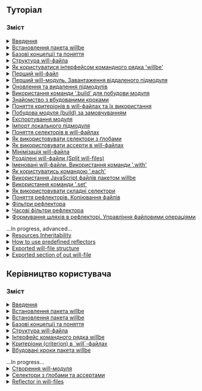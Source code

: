## <a name="tutorials"></a> Туторіал

### Зміст
<details>
  <summary><a href="Introduction.ukr.md">Введення</a></summary>
    <p>Загальна інформація про пакет willbe</p>
</details>
<details>
  <summary><a href="./Tutorials.ukr/WillbeInstalation.ukr.md">Встановлення пакета willbe</a></summary>
    <p>Показано процес встановлення пакета `willbe` на операційні системи Windows та Linux-дистрибутиви</p>
</details>
<details>
  <summary><a href="./Tutorials.ukr/Concepts.urk.md">Базові концепції та поняття</a></summary>
    <p>В туторіалі описуються основні концепції та поняття для роботи з пакетом `willbe`</p>
</details>
<details>
  <summary><a href="./Tutorials.ukr/CompositionOfWillFile.ukr.md">Структура will-файла</a></summary>
    <p>В туторіалі описано структуру секцій `will`-файлу та приведено приклади їх застосування</p>
</details>
<details>
  <summary><a href="./Tutorials.ukr/HowToUseCommandLineInterfaceOfWill.ukr.md">Як користуватися інтерфейсом командного рядка 'willbe'</a></summary>
    <p>В туторіалі описується використання командного рядка для взаємодії з пакетом `willbe`, застосування команд `.help` та `.list`</p>
</details>
<details>
  <summary><a href="./Tutorials.ukr/FirstWillFile.ukr.md">Перший will-файл</a></summary>
    <p>В туторіалі описується створення першого will-файлу та першого модуля</p>
</details>
<details>
  <summary><a href="./Tutorials.ukr/RemoteSubmodulesImporting.ukr.md">Перший will-модуль. Завантаження віддаленого підмодуля</a></summary>
    <p>В туторіалі показано як імпортувати віддалені підмодулі</p>
</details>
<details>
  <summary><a href="./Tutorials.ukr/SubmodulesAdministration.ukr.md">Оновлення та видалення підмодулів</a></summary>
    <p>В туторіалі продовжено опис підмодулів, більш детально розглянуто їх адміністрування</p>
</details>
<details>
  <summary><a href="./Tutorials.ukr/ModuleCreationByBuild.ukr.md">Використання команди '.build' для побудови модуля</a></summary>
    <p>Туторіал описує запуск окремих збірок побудови модуля в `will`-файлі</p>
</details>
<details>
  <summary><a href="./Tutorials.ukr/PredefinedSteps.ukr.md">Знайомство з вбудованими кроками</a></summary>
    <p>В туторіалі дається пояснення вбудованих кроків та приведено приклади використання</p>
</details>
<details>
  <summary><a href="./Tutorials.ukr/CriterionsInWillFile.ukr.md">Поняття критеріонів в will-файлах та їх використання</a></summary>
    <p>В туторіалі дається поняття про критеріони (criterion) та їх використання в `will`-файлах</p>
</details>
<details>
  <summary><a href="./Tutorials.ukr/DefaultCriterionInWillFile.ukr.md">Побудова модуля (build) за замовчуванням</a></summary>
    <p>В туторіалі показано як користуватись зовнішніми програмами та створено збірку, яка виконується за замовчуванням</p>
</details>
<details>
  <summary><a href="./Tutorials.ukr/ExportedWillFile.ukr.md">Експортування модуля</a></summary>
    <p>В цьому туторіалі описана процедура експортування `will`-модуля</p>
</details>
<details>
  <summary><a href="./Tutorials.ukr/LocalSubmodulesImporting.ukr.md">Імпорт локального підмодуля</a></summary>
    <p>В туторіалі показано як додати локальний підмодуль та його особливості</p>
</details>
<details>
  <summary><a href="./Tutorials.ukr/SelectorsTermInWillFile.ukr.md">Поняття селекторів в will-файлах</a></summary>
    <p>В туторіалі дається поняття селекторів та їх застосування в `will`-файлах</p>
</details>
<details>
  <summary><a href="./Tutorials.ukr/HowToUseSelectorsWithGlob.ukr.md">Як використовувати селектори з ґлобами</a></summary>
    <p>В туторіалі пояснюється застосування ґлобів в селекторах `will`-файла</p>
</details>
<details>
  <summary><a href="./Tutorials.ukr/HowToUseAsserts.ukr.md">Як використовувати ассерти в will-файлах</a></summary>
    <p>В туторіалі пояснюється як з допомогою ассертів зменшити кількість помилок в `will`-файлі</p>
</details>
<details>
  <summary><a href="./Tutorials.ukr/MinimizationOfWillFile.ukr.md">Мінімізація will-файла</a></summary>
    <p>В туторіалі показано, як мінімізувати величину `will`-файла та властивості ресурсів при використанні скороченої форми запису критеріонів</p>
</details>
<details>
  <summary><a href="./Tutorials.ukr/SplitWillFile.ukr.md">Розділені will-файли (Split will-files)</a></summary>
    <p>В туторіалі розглядається створення розділених `will`-файлів</p>
</details>
<details>
  <summary><a href="./Tutorials.ukr/NamedWillFile.ukr.md">Іменовані will-файли. Використання команди '.with'</a></summary>
    <p>В туторіалі дається поняття іменованих `will`-файлів та показано як користуватись командою `.with`</p>
</details>
<details>
  <summary><a href="./Tutorials.ukr/UsingEachCommand.ukr.md">Як користуватись командою '.each'</a></summary>
    <p>В туторіалі пояснюється призначення команди `.each` та приводиться приклад використання</p>
</details>
<details>
  <summary><a href="./Tutorials.ukr/UsingOfJSInWillbe.ukr.md">Використання JavaScript файлів пакетом willbe</a></summary>
    <p>В туторіалі показано як використовувати JavaScript-скрипти в пакеті `willbe`</p>
</details>
<details>
  <summary><a href="./Tutorials.ukr/UsingSetCommand.ukr.md">Використання команди '.set'</a></summary>
    <p>В туторіалі пояснюється призначення команди `.set` та дається приклад використання</p>
</details>
<details>
  <summary><a href="./Tutorials.ukr/HowToUseComplexSelector.ukr.md">Як використовувати складні селектори</a></summary>
    <p>В туторіалі пояснюється застосування складних селекторів при побудові модуля, приведено приклади застосування ґлобів та ассертів</p>
</details>
<details>
  <summary><a href="./Tutorials.ukr/ReflectorUsing.ukr.md">Поняття рефлекторів. Копіювання файлів</a></summary>
    <p>В туторіалі описуються рефлектори, дається приклад копіювання файлів рефлектором, пояснюється як користуватись полем `recursive`</p>
</details>
<details>
  <summary><a href="./Tutorials.ukr/ReflectorFilters.ukr.md">Фільтри рефлектора</a></summary>
    <p>В туторіалі дається поняття простих фільтрів і масок рефлектора та показано як вони застосовуються</p>
</details>
<details>
  <summary><a href="./Tutorials.ukr/ReflectorTimeFilters.ukr.md">Часові фільтри рефлектора</a></summary>
    <p>В туторіалі показано як використовуються фільтри відбору файлів по часу</p>
</details>
<details>
  <summary><a href="./Tutorials.ukr/ReflectorFSControl.ukr.md">Формування шляхів в рефлекторі. Управління файловими операціями</a></summary>
    <p>В туторіалі показано як формуються шляхи рефлекторів та як управляти кількістю файлових операцій</p>
</details>

<p></p>
...In progress, advanced...
<details>
  <summary><a href="./Tutorials.ukr/ResourceInheritability.ukr.md">Resources Inheritability</a></summary>
    <p>В туторіалі показано як використовувати наслідування ресурсами `will`-файла</p>
</details>
<details>
  <summary><a href="./Tutorials.ukr/PredefinedReflectorsUsing.ukr.md">How to use predefined reflectors</a></summary>
    <p>В туторіалі показано як використовувати вбудовані рефлектори пакета `willbe`</p>
</details>
<details>
  <summary><a href="./Tutorials.ukr/ExportedFileStructure.ukr.md">Exported will-file structure</a></summary>
    <p>В туторіалі показано особливості структури експортованого `*.out.will.`-файла та окремих ресурсів</p>
</details>
<details>
  <summary><a href="./Tutorials.ukr/ExportedSectionOfWillFile.ukr.md">Exported section of out will-file</a></summary>
    <p>В цьому туторіалі розглядається секція `exported`</p>
</details>


## <a name="manuals"></a> Керівництво користувача

### Зміст
<details>
  <summary><a href="Introduction.ukr.md">Введення</a></summary>
    <p>Загальна інформація про пакет willbe</p>
</details>
<details>
  <summary><a href="./Manuals.ukr/WillbeInstalation.ukr.md">Встановлення пакета willbe</a></summary>
    <p>Показано процес встановлення пакета `willbe` на операційні системи Windows та Linux-дистрибутиви</p>
</details>
<details>
  <summary><a href="./Manuals.ukr/WillbeInstalation.ukr.md">Встановлення пакета willbe</a></summary>
    <p>Показано процес встановлення пакета `willbe` на операційні системи Windows та Linux-дистрибутиви</p>
</details>
<details>
  <summary><a href="./Manuals.ukr/Concepts.urk.md">Базові концепції та поняття</a></summary>
    <p>В туторіалі описуються основні концепції та поняття для роботи з пакетом `willbe`</p>
</details>
<details>
  <summary><a href="./Manuals.ukr/WillFileStructure.ukr.md">Структура will-файла</a></summary>
    <p>Описується структура секцій `will`-файлу та приведено приклади їх застосування</p>
</details>
<details>
  <summary><a href="./Manuals.ukr/CommandLineInterfaceOfWill.ukr.md">Інтерфейс командного рядка willbe</a></summary>
    <p>Описані команди пакету `willbe` та їх синтаксис</p>
</details>
<details>
  <summary><a href="./Manuals.ukr/WillFileCriterions.urk.md">Критеріони (criterion) в `will`-файлах</a></summary>
    <p>В керівництві користувача визначено поняття критеріонів та приведено приклади їх використання при створенні модулів</p>
</details>
<details>
  <summary><a href="./Manuals.ukr/WillFilePredefinedSteps.ukr.md">Вбудовані кроки пакета willbe</a></summary>
    <p>Керівництво користувача по вбудованим крокам для побудови модуля</p>
</details>

<p></p>
...In progress...
<details>
  <summary><a href="./Manuals.ukr/WillFileCreation.md">Створення will-модуля</a></summary>
    <p>В керівництві описано створення will-файла та побудова модулів різного призначення</p>
    <p><a href="./Manuals.ukr/WillFileCreation.md#start">Початок роботи</a></p>
    <p><a href="./Manuals.ukr/WillFileCreation.md#basic-configuration">Базова конфігурація</a></p>
    <p><a href="./Manuals.ukr/WillFileCreation.md#submodules-importing">Робота з підмодулями</a></p>
    <p><a href="./Manuals.ukr/WillFileCreation.md#step-and-build">Використання секцій `step` i `build` при створенні модуля</a></p>
    <p><a href="./Manuals.ukr/WillFileCreation.md#module-export">Експорт модуля</a></p>
    <p><a href="./Manuals.ukr/WillFileCreation.md#named-module">Іменований підмодуль</a></p>
</details>
<details>
  <summary><a href="./Manuals.ukr/WillFileSelectors.ukr.md">Cелектори з ґлобами та ассертами</a></summary>
    <p>В керівництві користувача дається інформація про використання селекторів для побудови модуля</p>
</details>
<details>
  <summary><a href="./Manuals.ukr/WillFileReflectors.ukr.md">Reflector in will-files</a></summary>
    <p>В керівництві користувача описуються рефлектори - призначення, особливості побудови, використання</p>
</details>
